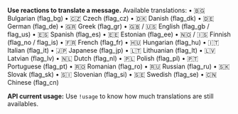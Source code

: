 **Use reactions to translate a message.**
Available translations:
• 🇧🇬 Bulgarian (flag_bg)
• 🇨🇿 Czech (flag_cz)
• 🇩🇰 Danish (flag_dk)
• 🇩🇪 German (flag_de)
• 🇬🇷 Greek (flag_gr)
• 🇬🇧 / 🇺🇸 English (flag_gb / flag_us)
• 🇪🇸 Spanish (flag_es)
• 🇪🇪 Estonian (flag_ee)
• 🇳🇴 / 🇮🇸 Finnish (flag_no / flag_is)
• 🇫🇷 French (flag_fr)
• 🇭🇺 Hungarian (flag_hu)
• 🇮🇹 Italian (flag_it)
• 🇯🇵 Japanese (flag_jp)
• 🇱🇹 Lithuanian (flag_lt)
• 🇱🇻 Latvian (flag_lv)
• 🇳🇱 Dutch (flag_nl)
• 🇵🇱 Polish (flag_pl)
• 🇵🇹 Portuguese (flag_pt)
• 🇷🇴 Romanian (flag_ro)
• 🇷🇺 Russian (flag_ru)
• 🇸🇰 Slovak (flag_sk)
• 🇸🇮 Slovenian (flag_si)
• 🇸🇪 Swedish (flag_se)
• 🇨🇳 Chinese (flag_cn)

**API current usage:**
Use `!usage` to know how much translations are still availables.

